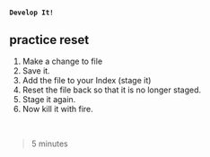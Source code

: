 #### `Develop It!`
##  practice reset

1. Make a change to file
2. Save it.
3. Add the file to your Index (stage it)
4. Reset the file back so that it is no longer staged.
5. Stage it again.
6. Now kill it with fire.

<br>

> 5 minutes